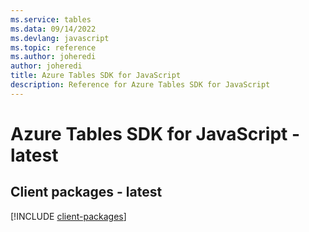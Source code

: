 ```yaml
---
ms.service: tables
ms.data: 09/14/2022
ms.devlang: javascript
ms.topic: reference
ms.author: joheredi
author: joheredi
title: Azure Tables SDK for JavaScript
description: Reference for Azure Tables SDK for JavaScript
---
```

# Azure Tables SDK for JavaScript - latest

## Client packages - latest
[!INCLUDE [client-packages](tables-client-index.md)]